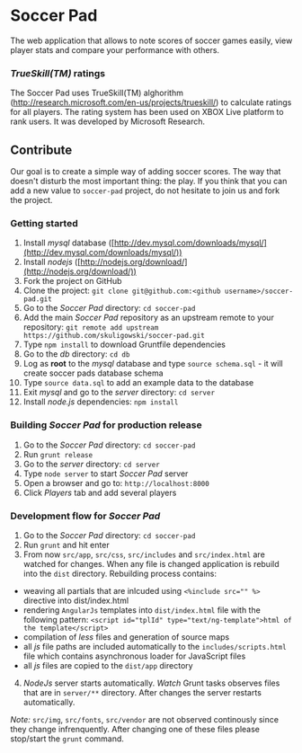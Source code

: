 Soccer Pad
==========

The web application that allows to note scores of soccer games easily, view player stats and compare your performance with others.

### *TrueSkill(TM)* ratings

The Soccer Pad uses TrueSkill(TM) alghorithm (http://research.microsoft.com/en-us/projects/trueskill/) to calculate ratings for all players. The rating system has been used on XBOX Live platform to rank users. It was developed by Microsoft Research.


## Contribute
  
Our goal is to create a simple way of adding soccer scores. The way that doesn't disturb the most important thing: the play. If you think that you can add a new value to `soccer-pad` project, do not hesitate to join us and fork the project. 

### Getting started

1. Install *mysql* database ([http://dev.mysql.com/downloads/mysql/](http://dev.mysql.com/downloads/mysql/))
2. Install *nodejs* ([http://nodejs.org/download/](http://nodejs.org/download/))
3. Fork the project on GitHub
4. Clone the project: `git clone git@github.com:<github username>/soccer-pad.git`
5. Go to the *Soccer Pad* directory: `cd soccer-pad`
6. Add the main *Soccer Pad* repository as an upstream remote to your repository:
`git remote add upstream https://github.com/skuligowski/soccer-pad.git`
7. Type `npm install` to download Gruntfile dependencies
8. Go to the *db* directory: `cd db`
9. Log as **root** to the *mysql* database and type `source schema.sql` - it will create soccer pads database schema
10. Type `source data.sql` to add an example data to the database
11. Exit *mysql* and go to the *server* directory: `cd server`
12. Install *node.js* dependencies: `npm install`

### Building *Soccer Pad* for production release

1. Go to the *Soccer Pad* directory: `cd soccer-pad`
2. Run `grunt release`
3. Go to the *server* directory: `cd server`
4. Type `node server` to start *Soccer Pad* server
5. Open a browser and go to: `http://localhost:8000`
6. Click *Players* tab and add several players

### Development flow for *Soccer Pad*

1. Go to the *Soccer Pad* directory: `cd soccer-pad`
2. Run `grunt` and hit enter
3. From now `src/app`, `src/css`, `src/includes` and `src/index.html` are watched for changes. When any file is changed application is rebuild into the `dist` directory. Rebuilding process contains: 
 * weaving all partials that are inlcuded using `<%include src="" %>` directive into dist/index.html
 * rendering `AngularJs` templates into `dist/index.html` file with the following pattern: ```<script id="tplId" type="text/ng-template">html of the template</script>```
 * compilation of *less* files and generation of source maps
 * all *js* file paths are included automatically to the `includes/scripts.html` file which contains asynchronous loader for JavaScript files
 * all *js* files are copied to the `dist/app` directory
4. *NodeJs* server starts automatically. *Watch* Grunt tasks observes files that are in `server/**` directory. After changes the server restarts automatically.

*Note:* `src/img`, `src/fonts`, `src/vendor` are not observed continously since they change infrenquently. After changing one of these files please stop/start the `grunt` command.


